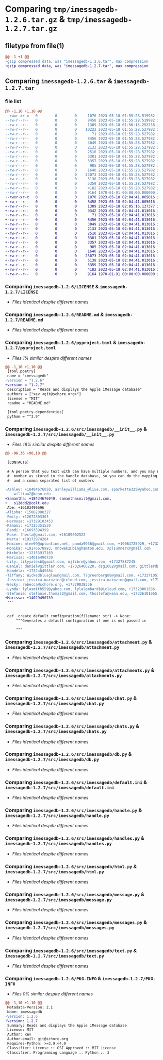 # Comparing `tmp/imessagedb-1.2.6.tar.gz` & `tmp/imessagedb-1.2.7.tar.gz`

## filetype from file(1)

```diff
@@ -1 +1 @@
-gzip compressed data, was "imessagedb-1.2.6.tar", max compression
+gzip compressed data, was "imessagedb-1.2.7.tar", max compression
```

## Comparing `imessagedb-1.2.6.tar` & `imessagedb-1.2.7.tar`

### file list

```diff
@@ -1,18 +1,18 @@
--rwxr-xr-x   0        0        0     1070 2023-05-18 01:55:28.519982 imessagedb-1.2.6/LICENSE
--rw-r--r--   0        0        0     8458 2023-05-18 01:55:28.519982 imessagedb-1.2.6/README.md
--rw-r--r--   0        0        0     1309 2023-05-18 01:56:15.252258 imessagedb-1.2.6/pyproject.toml
--rw-r--r--   0        0        0    10222 2023-05-18 01:55:28.527982 imessagedb-1.2.6/src/imessagedb/__init__.py
--rw-r--r--   0        0        0       71 2023-05-18 01:55:28.527982 imessagedb-1.2.6/src/imessagedb/__main__.py
--rw-r--r--   0        0        0     8456 2023-05-18 01:55:28.527982 imessagedb-1.2.6/src/imessagedb/attachment.py
--rw-r--r--   0        0        0     3049 2023-05-18 01:55:28.527982 imessagedb-1.2.6/src/imessagedb/attachments.py
--rw-r--r--   0        0        0     2133 2023-05-18 01:55:28.527982 imessagedb-1.2.6/src/imessagedb/chat.py
--rw-r--r--   0        0        0     2510 2023-05-18 01:55:28.527982 imessagedb-1.2.6/src/imessagedb/chats.py
--rw-r--r--   0        0        0     3301 2023-05-18 01:55:28.527982 imessagedb-1.2.6/src/imessagedb/db.py
--rw-r--r--   0        0        0     3357 2023-05-18 01:55:28.527982 imessagedb-1.2.6/src/imessagedb/default.ini
--rw-r--r--   0        0        0      985 2023-05-18 01:55:28.527982 imessagedb-1.2.6/src/imessagedb/handle.py
--rw-r--r--   0        0        0     1640 2023-05-18 01:55:28.527982 imessagedb-1.2.6/src/imessagedb/handles.py
--rw-r--r--   0        0        0    23073 2023-05-18 01:55:28.527982 imessagedb-1.2.6/src/imessagedb/html.py
--rw-r--r--   0        0        0     5138 2023-05-18 01:55:28.527982 imessagedb-1.2.6/src/imessagedb/message.py
--rw-r--r--   0        0        0     5359 2023-05-18 01:55:28.527982 imessagedb-1.2.6/src/imessagedb/messages.py
--rw-r--r--   0        0        0     4182 2023-05-18 01:55:28.527982 imessagedb-1.2.6/src/imessagedb/text.py
--rw-r--r--   0        0        0     9164 1970-01-01 00:00:00.000000 imessagedb-1.2.6/PKG-INFO
+-rwxr-xr-x   0        0        0     1070 2023-05-18 02:04:41.005016 imessagedb-1.2.7/LICENSE
+-rw-r--r--   0        0        0     8458 2023-05-18 02:04:41.005016 imessagedb-1.2.7/README.md
+-rw-r--r--   0        0        0     1309 2023-05-18 02:05:16.137377 imessagedb-1.2.7/pyproject.toml
+-rw-r--r--   0        0        0     9342 2023-05-18 02:04:41.013016 imessagedb-1.2.7/src/imessagedb/__init__.py
+-rw-r--r--   0        0        0       71 2023-05-18 02:04:41.013016 imessagedb-1.2.7/src/imessagedb/__main__.py
+-rw-r--r--   0        0        0     8456 2023-05-18 02:04:41.013016 imessagedb-1.2.7/src/imessagedb/attachment.py
+-rw-r--r--   0        0        0     3049 2023-05-18 02:04:41.013016 imessagedb-1.2.7/src/imessagedb/attachments.py
+-rw-r--r--   0        0        0     2133 2023-05-18 02:04:41.013016 imessagedb-1.2.7/src/imessagedb/chat.py
+-rw-r--r--   0        0        0     2510 2023-05-18 02:04:41.013016 imessagedb-1.2.7/src/imessagedb/chats.py
+-rw-r--r--   0        0        0     3301 2023-05-18 02:04:41.013016 imessagedb-1.2.7/src/imessagedb/db.py
+-rw-r--r--   0        0        0     3357 2023-05-18 02:04:41.013016 imessagedb-1.2.7/src/imessagedb/default.ini
+-rw-r--r--   0        0        0      985 2023-05-18 02:04:41.013016 imessagedb-1.2.7/src/imessagedb/handle.py
+-rw-r--r--   0        0        0     1640 2023-05-18 02:04:41.013016 imessagedb-1.2.7/src/imessagedb/handles.py
+-rw-r--r--   0        0        0    23073 2023-05-18 02:04:41.013016 imessagedb-1.2.7/src/imessagedb/html.py
+-rw-r--r--   0        0        0     5138 2023-05-18 02:04:41.013016 imessagedb-1.2.7/src/imessagedb/message.py
+-rw-r--r--   0        0        0     5359 2023-05-18 02:04:41.013016 imessagedb-1.2.7/src/imessagedb/messages.py
+-rw-r--r--   0        0        0     4182 2023-05-18 02:04:41.013016 imessagedb-1.2.7/src/imessagedb/text.py
+-rw-r--r--   0        0        0     9164 1970-01-01 00:00:00.000000 imessagedb-1.2.7/PKG-INFO
```

### Comparing `imessagedb-1.2.6/LICENSE` & `imessagedb-1.2.7/LICENSE`

 * *Files identical despite different names*

### Comparing `imessagedb-1.2.6/README.md` & `imessagedb-1.2.7/README.md`

 * *Files identical despite different names*

### Comparing `imessagedb-1.2.6/pyproject.toml` & `imessagedb-1.2.7/pyproject.toml`

 * *Files 1% similar despite different names*

```diff
@@ -1,10 +1,10 @@
 [tool.poetry]
 name = "imessagedb"
-version = "1.2.6"
+version = "1.2.7"
 description = "Reads and displays the Apple iMessage database"
 authors = ["xev <git@schore.org>"]
 license = "MIT"
 readme = "README.md"
 
 [tool.poetry.dependencies]
 python = "^3.9"
```

### Comparing `imessagedb-1.2.6/src/imessagedb/__init__.py` & `imessagedb-1.2.7/src/imessagedb/__init__.py`

 * *Files 18% similar despite different names*

```diff
@@ -96,36 +96,18 @@
 
 [CONTACTS]
 
 # A person that you text with can have multiple numbers, and you may not always want to specify the full specific
 #  number as stored in the handle database, so you can do the mapping here, providing the name of a person,
 #  and a comma separated list of numbers
 
-Ashley: +18484676050, ashleywilliams_@live.com, sparkette325@yahoo.com, +17325722108,
-   williaa2@kean.edu
+Samantha: +18434676040, samanthasmilt@gmail.com, 
+   s12ddd2@colt.edu
 Abe: +16103499696
-Alisha: +15082088327
-Emily: +12672803303
-Hermosa: +17329103453
-Kanani: +17325351530
-Randi: +16093394399
-Rose: fhecla@gmail.com, +16109602522
-Marta: +19172974204
-Maxine: mlee99@optonline.net, panda9966@gmail.com, +19084725929, +17323816580
-Monika: +19176678993, mnowak2@binghamton.edu, Xplsumnerx@gmail.com
-Michele: +12153917169
-Marissa: +14016490739
-Lily: lilyyalexb@gmail.com, njlibrn@yahoo.com, +17327887245
-Daniel: daniel@gittler.com, +17326460220, dsg1002@gmail.com, gittlerd@gmail.com, dgittler@berklee.edu
-Kandela: +17324849684
-Tiffany: Wickedblueglow@gmail.com, Tlgreenberg80@gmail.com, +17327105145
-Jessica: jessica.marozine@icloud.com, jessica.marozine@gmail.com, +17326923688
-Becky: rebecca@schore.org, +17329838356
-Lynda: lylasmith559@yahoo.com, lylalombardi@icloud.com, +17323001586
-Stefanie: stefanie.thomas2@gmail.com, thostefa@kean.edu, +17326101065
+Marissa: +14029490739
 '''
 
 
 def _create_default_configuration(filename: str) -> None:
     """Generates a default configuration if one is not passed in
 
     """
```

### Comparing `imessagedb-1.2.6/src/imessagedb/attachment.py` & `imessagedb-1.2.7/src/imessagedb/attachment.py`

 * *Files identical despite different names*

### Comparing `imessagedb-1.2.6/src/imessagedb/attachments.py` & `imessagedb-1.2.7/src/imessagedb/attachments.py`

 * *Files identical despite different names*

### Comparing `imessagedb-1.2.6/src/imessagedb/chat.py` & `imessagedb-1.2.7/src/imessagedb/chat.py`

 * *Files identical despite different names*

### Comparing `imessagedb-1.2.6/src/imessagedb/chats.py` & `imessagedb-1.2.7/src/imessagedb/chats.py`

 * *Files identical despite different names*

### Comparing `imessagedb-1.2.6/src/imessagedb/db.py` & `imessagedb-1.2.7/src/imessagedb/db.py`

 * *Files identical despite different names*

### Comparing `imessagedb-1.2.6/src/imessagedb/default.ini` & `imessagedb-1.2.7/src/imessagedb/default.ini`

 * *Files identical despite different names*

### Comparing `imessagedb-1.2.6/src/imessagedb/handle.py` & `imessagedb-1.2.7/src/imessagedb/handle.py`

 * *Files identical despite different names*

### Comparing `imessagedb-1.2.6/src/imessagedb/handles.py` & `imessagedb-1.2.7/src/imessagedb/handles.py`

 * *Files identical despite different names*

### Comparing `imessagedb-1.2.6/src/imessagedb/html.py` & `imessagedb-1.2.7/src/imessagedb/html.py`

 * *Files identical despite different names*

### Comparing `imessagedb-1.2.6/src/imessagedb/message.py` & `imessagedb-1.2.7/src/imessagedb/message.py`

 * *Files identical despite different names*

### Comparing `imessagedb-1.2.6/src/imessagedb/messages.py` & `imessagedb-1.2.7/src/imessagedb/messages.py`

 * *Files identical despite different names*

### Comparing `imessagedb-1.2.6/src/imessagedb/text.py` & `imessagedb-1.2.7/src/imessagedb/text.py`

 * *Files identical despite different names*

### Comparing `imessagedb-1.2.6/PKG-INFO` & `imessagedb-1.2.7/PKG-INFO`

 * *Files 0% similar despite different names*

```diff
@@ -1,10 +1,10 @@
 Metadata-Version: 2.1
 Name: imessagedb
-Version: 1.2.6
+Version: 1.2.7
 Summary: Reads and displays the Apple iMessage database
 License: MIT
 Author: xev
 Author-email: git@schore.org
 Requires-Python: >=3.9,<4.0
 Classifier: License :: OSI Approved :: MIT License
 Classifier: Programming Language :: Python :: 3
```

